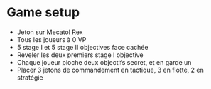 # Game setup

- Jeton sur Mecatol Rex
- Tous les joueurs à 0 VP
- 5 stage I et 5 stage II objectives face cachée
- Reveler les deux premiers stage I objective
- Chaque joueur pioche deux objectifs secret, et en garde un
- Placer 3 jetons de commandement en tactique, 3 en flotte, 2 en stratégie
